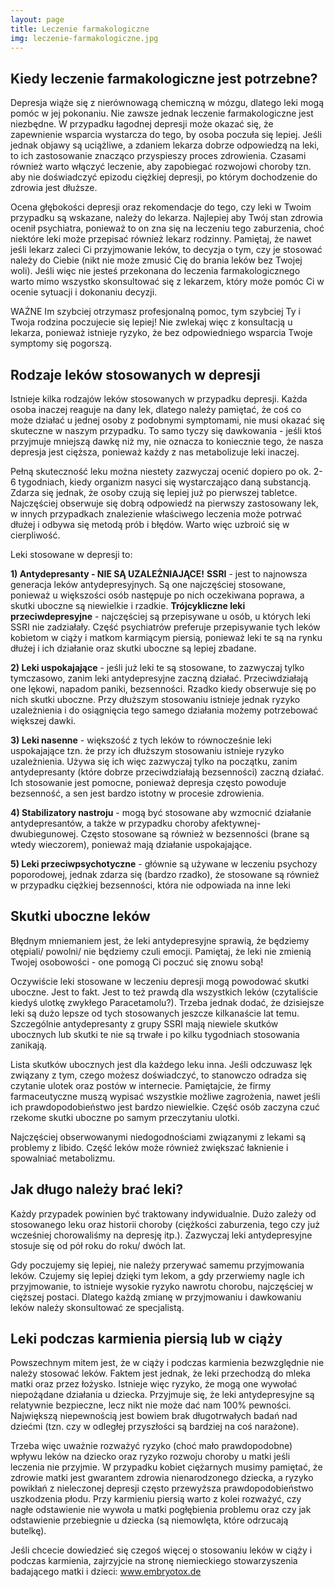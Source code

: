 ```yaml
---
layout: page
title: Leczenie farmakologiczne
img: leczenie-farmakologiczne.jpg
---
```


## Kiedy leczenie farmakologiczne jest potrzebne? 

Depresja wiąże się z nierównowagą chemiczną w mózgu, dlatego leki mogą pomóc w jej pokonaniu. Nie zawsze jednak leczenie farmakologiczne jest niezbędne. W przypadku łagodnej depresji może okazać się, że zapewnienie wsparcia wystarcza do tego, by osoba poczuła się lepiej. Jeśli jednak objawy są uciążliwe, a zdaniem lekarza dobrze odpowiedzą na leki, to ich zastosowanie znacząco przyspieszy proces zdrowienia. Czasami również warto włączyć leczenie, aby zapobiegać rozwojowi choroby tzn. aby nie doświadczyć epizodu ciężkiej depresji, po którym dochodzenie do zdrowia jest dłuższe.

Ocena głębokości depresji oraz rekomendacje do tego, czy leki w Twoim przypadku są wskazane, należy do lekarza. Najlepiej aby Twój stan zdrowia ocenił psychiatra, ponieważ to on zna się na leczeniu tego zaburzenia, choć niektóre leki może przepisać również lekarz rodzinny. Pamiętaj, że nawet jeśli lekarz zaleci Ci przyjmowanie leków, to decyzja o tym, czy je stosować należy do Ciebie (nikt nie może zmusić Cię do brania leków bez Twojej woli). Jeśli więc nie jesteś przekonana do leczenia farmakologicznego warto mimo wszystko skonsultować się z lekarzem, który może pomóc Ci w ocenie sytuacji i dokonaniu decyzji. 

WAŻNE
Im szybciej otrzymasz profesjonalną pomoc, tym szybciej Ty i Twoja rodzina poczujecie się lepiej! Nie zwlekaj więc z konsultacją u lekarza, ponieważ istnieje ryzyko, że bez odpowiedniego wsparcia Twoje symptomy się pogorszą.


## Rodzaje leków stosowanych w depresji

Istnieje kilka rodzajów leków stosowanych w przypadku depresji. Każda osoba inaczej reaguje na dany lek, dlatego należy pamiętać, że coś co może działać u jednej osoby z podobnymi symptomami, nie musi okazać się skuteczne w naszym przypadku. To samo tyczy się dawkowania - jeśli ktoś przyjmuje mniejszą dawkę niż my, nie oznacza to koniecznie tego, że nasza depresja jest cięższa, ponieważ każdy z nas metabolizuje leki inaczej.

Pełną skuteczność leku można niestety zazwyczaj ocenić dopiero po ok. 2-6 tygodniach, kiedy organizm nasyci się wystarczająco daną substancją. Zdarza się jednak, że osoby czują się lepiej już po pierwszej tabletce. Najczęściej obserwuje się dobrą odpowiedź na pierwszy zastosowany lek, w innych przypadkach znalezienie właściwego leczenia może potrwać dłużej i odbywa się metodą prób i błędów. Warto więc uzbroić się w cierpliwość.

Leki stosowane w depresji to:

**1)  Antydepresanty - NIE SĄ UZALEŻNIAJĄCE!** 
**SSRI** - jest to najnowsza generacja leków antydepresyjnych. Są one najczęściej stosowane, ponieważ u większości osób następuje po nich oczekiwana poprawa, a skutki uboczne są niewielkie i rzadkie. 
**Trójcykliczne leki przeciwdepresyjne** - najczęściej są przepisywane u osób, u których leki SSRI nie zadziałały. Część psychiatrów preferuje przepisywanie tych leków kobietom w ciąży i matkom karmiącym piersią, ponieważ leki te są na rynku dłużej i ich działanie oraz skutki uboczne są lepiej zbadane.

**2) Leki uspokajające** - jeśli już leki te są stosowane, to zazwyczaj tylko tymczasowo, zanim leki antydepresyjne zaczną działać. Przeciwdziałają one lękowi, napadom paniki, bezsenności. Rzadko kiedy obserwuje się po nich skutki uboczne. Przy dłuższym stosowaniu istnieje jednak ryzyko uzależnienia i do osiągnięcia tego samego działania możemy potrzebować większej dawki.

**3) Leki nasenne** - większość z tych leków to równocześnie leki uspokajające tzn. że przy ich dłuższym stosowaniu istnieje ryzyko uzależnienia. Używa się ich więc zazwyczaj tylko na początku, zanim antydepresanty (które dobrze przeciwdziałają bezsenności) zaczną działać. Ich stosowanie jest pomocne, ponieważ depresja często powoduje bezsenność, a sen jest bardzo istotny w procesie zdrowienia. 

**4) Stabilizatory nastroju** - mogą być stosowane aby wzmocnić działanie antydepresantów, a także w przypadku choroby afektywnej-dwubiegunowej. Często stosowane są również w bezsenności (brane są wtedy wieczorem), ponieważ mają działanie uspokajające.

**5) Leki przeciwpsychotyczne** - głównie są używane w leczeniu psychozy poporodowej, jednak zdarza się (bardzo rzadko), że stosowane są również w przypadku ciężkiej bezsenności, która nie odpowiada na inne leki


## Skutki uboczne leków
Błędnym mniemaniem jest, że leki antydepresyjne sprawią, że będziemy otępiali/ powolni/ nie będziemy czuli emocji. Pamiętaj, że leki nie zmienią Twojej osobowości - one pomogą Ci poczuć się znowu sobą!

Oczywiście leki stosowane w leczeniu depresji mogą powodować skutki uboczne. Jest to fakt. Jest to też prawdą dla wszystkich leków (czytaliście kiedyś ulotkę zwykłego Paracetamolu?). Trzeba jednak dodać, że dzisiejsze leki są dużo lepsze od tych stosowanych jeszcze kilkanaście lat temu. Szczególnie antydepresanty z grupy SSRI mają niewiele skutków ubocznych lub skutki te nie są trwałe i po kilku tygodniach stosowania zanikają. 

Lista skutków ubocznych jest dla każdego leku inna. Jeśli odczuwasz lęk związany z tym, czego możesz doświadczyć, to stanowczo odradza się czytanie ulotek oraz postów w internecie. Pamiętajcie, że firmy farmaceutyczne muszą wypisać wszystkie możliwe zagrożenia, nawet jeśli ich prawdopodobieństwo jest bardzo niewielkie. Część osób zaczyna czuć rzekome skutki uboczne po samym przeczytaniu ulotki.

Najczęściej obserwowanymi  niedogodnościami związanymi z lekami są problemy z libido. Część leków może również zwiększać łaknienie i spowalniać metabolizmu. 



## Jak długo należy brać leki?
Każdy przypadek powinien być traktowany indywidualnie. Dużo zależy od stosowanego leku oraz historii choroby (ciężkości zaburzenia, tego czy już wcześniej chorowaliśmy na depresję itp.). Zazwyczaj leki antydepresyjne stosuje się od pół roku do roku/ dwóch lat. 

Gdy poczujemy się lepiej, nie należy przerywać samemu przyjmowania leków. Czujemy się lepiej dzięki tym lekom, a gdy przerwiemy nagle ich przyjmowanie, to istnieje wysokie ryzyko nawrotu chorobu, najczęściej w cięższej postaci. Dlatego każdą zmianę w przyjmowaniu i dawkowaniu leków należy skonsultować ze specjalistą.


## Leki podczas karmienia piersią lub w ciąży
Powszechnym mitem jest, że w ciąży i podczas karmienia bezwzględnie nie należy stosować leków. Faktem jest jednak, że leki przechodzą do mleka matki oraz przez łożysko. Istnieje więc ryzyko, że mogą one wywołać niepożądane działania u dziecka. Przyjmuje się, że leki antydepresyjne są relatywnie bezpieczne, lecz nikt nie może dać nam 100% pewności. Największą niepewnością jest bowiem brak długotrwałych badań nad dziećmi (tzn. czy w odległej przyszłości są bardziej na coś narażone). 

Trzeba więc uważnie rozważyć ryzyko (choć mało prawdopodobne) wpływu leków na dziecko oraz ryzyko rozwoju choroby u matki jeśli leczenia nie przyjmie. W przypadku kobiet ciężarnych musimy pamiętać, że zdrowie matki jest gwarantem zdrowia nienarodzonego dziecka, a ryzyko powikłań z nieleczonej depresji często przewyższa prawdopodobieństwo uszkodzenia płodu. Przy karmieniu piersią warto z kolei rozważyć, czy nagłe odstawienie nie wywoła u matki pogłębienia problemu oraz czy jak odstawienie przebiegnie u dziecka (są niemowlęta, które odrzucają butelkę).

Jeśli chcecie dowiedzieć się czegoś więcej o stosowaniu leków w ciąży i podczas karmienia, zajrzyjcie na stronę niemieckiego stowarzyszenia badającego matki i dzieci: www.embryotox.de 





